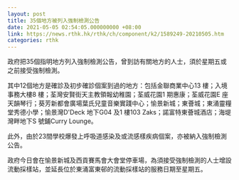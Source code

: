 ```yaml
---
layout: post
title: 35個地方被列入強制檢測公告
date: 2021-05-05 02:54:05.000000000 +08:00
link: https://news.rthk.hk/rthk/ch/component/k2/1589249-20210505.htm
categories: rthk
---
```


政府把35個指明地方列入強制檢測公告，曾到訪有關地方的人士，須於星期五或之前接受強制檢測。

其中12個地方是確診及初步確診個案到過的地方：包括金聯商業中心13 樓；入境事務大樓8 樓；荃灣安賢街天主教領報幼稚園；荃威花園1 期惠康；荃威花園E 座天韻琴行；葵芳新都會廣場葉氏兒童音樂實踐中心；愉景新城；東薈城；東涌靈糧堂秀德小學；愉景灣D'Deck 地下G04 及1 樓103 Zaks；諾富特東薈城酒店；海堤灣畔地下S 號鋪Curry Lounge。

此外，由於23間學校爆發上呼吸道感染及或流感樣疾病個案，亦被納入強制檢測公告。

政府今日會在愉景新城及西貢賽馬會大會堂停車場，為須接受強制檢測的人士增設流動採樣站，並延長位於東涌富東邨的流動採樣站的服務日期至星期五。
